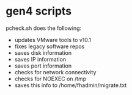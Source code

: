 # gen4 scripts

pcheck.sh does the following:
- updates VMware tools to v10.1
- fixes legacy software repos
- saves disk information
- saves IP information
- saves port information
- checks for network connectivity
- checks for NOEXEC on /tmp
- saves this info to /home/fhadmin/migrate.txt
